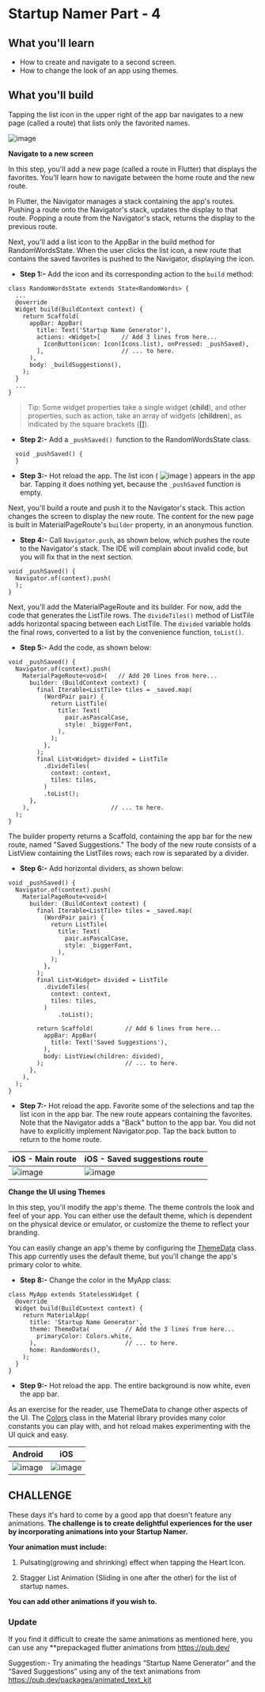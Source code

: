 # Startup Namer Part - 4

## What you'll learn

- How to create and navigate to a second screen.
- How to change the look of an app using themes.

## What you'll build

Tapping the list icon in the upper right of the app bar navigates to a new page (called a route) that lists only the favorited names.

![image](https://user-images.githubusercontent.com/49060283/114319436-3b901a80-9b2f-11eb-98cf-87b327809602.png)

**Navigate to a new screen**

In this step, you'll add a new page (called a route in Flutter) that displays the favorites. You'll learn how to navigate between the home route and the new route.

In Flutter, the Navigator manages a stack containing the app's routes. Pushing a route onto the Navigator's stack, updates the display to that route. Popping a route from the Navigator's stack, returns the display to the previous route.

Next, you'll add a list icon to the AppBar in the build method for RandomWordsState. When the user clicks the list icon, a new route that contains the saved favorites is pushed to the Navigator, displaying the icon.

- **Step 1:-** Add the icon and its corresponding action to the `build` method:


```
class RandomWordsState extends State<RandomWords> {
  ...
  @override
  Widget build(BuildContext context) {
    return Scaffold(
      appBar: AppBar(
        title: Text('Startup Name Generator'),
        actions: <Widget>[      // Add 3 lines from here...
          IconButton(icon: Icon(Icons.list), onPressed: _pushSaved),
        ],                      // ... to here.
      ),
      body: _buildSuggestions(),
    );
  }
  ...
}
```


> Tip: Some widget properties take a single widget (**child**), and other properties, such as action, take an array of widgets (**children**), as indicated by the square brackets (**[]**).


- **Step 2:-** Add a `_pushSaved() `function to the RandomWordsState class.


```
  void _pushSaved() {
  }
  ```
  
  
- **Step 3:-** Hot reload the app. The list icon ( ![image](https://user-images.githubusercontent.com/49060283/114319697-2667bb80-9b30-11eb-9a57-d84be4e9e89f.png) ) appears in the app bar. Tapping it does nothing yet, because the `_pushSaved` function is empty.

Next, you'll build a route and push it to the Navigator's stack. This action changes the screen to display the new route. The content for the new page is built in MaterialPageRoute's `builder` property, in an anonymous function.

 - **Step 4:-** Call `Navigator.push`, as shown below, which pushes the route to the Navigator's stack. The IDE will complain about invalid code, but you will fix that in the next section.

```
void _pushSaved() {
  Navigator.of(context).push(
  );
}
```


Next, you'll add the MaterialPageRoute and its builder. For now, add the code that generates the ListTile rows. The `divideTiles()` method of ListTile adds horizontal spacing between each ListTile. The `divided` variable holds the final rows, converted to a list by the convenience function, `toList()`.

- **Step 5:-** Add the code, as shown below:


```
void _pushSaved() {
  Navigator.of(context).push(
    MaterialPageRoute<void>(   // Add 20 lines from here...
      builder: (BuildContext context) {
        final Iterable<ListTile> tiles = _saved.map(
          (WordPair pair) {
            return ListTile(
              title: Text(
                pair.asPascalCase,
                style: _biggerFont,
              ),
            );
          },
        );
        final List<Widget> divided = ListTile
          .divideTiles(
            context: context,
            tiles: tiles,
          )
          .toList();
      },
    ),                       // ... to here.
  );
}
```


The builder property returns a Scaffold, containing the app bar for the new route, named "Saved Suggestions." The body of the new route consists of a ListView containing the ListTiles rows; each row is separated by a divider.

- **Step 6:-** Add horizontal dividers, as shown below:


```
void _pushSaved() {
  Navigator.of(context).push(
    MaterialPageRoute<void>(
      builder: (BuildContext context) {
        final Iterable<ListTile> tiles = _saved.map(
          (WordPair pair) {
            return ListTile(
              title: Text(
                pair.asPascalCase,
                style: _biggerFont,
              ),
            );
          },
        );
        final List<Widget> divided = ListTile
          .divideTiles(
            context: context,
            tiles: tiles,
          )
              .toList();

        return Scaffold(         // Add 6 lines from here...
          appBar: AppBar(
            title: Text('Saved Suggestions'),
          ),
          body: ListView(children: divided),
        );                       // ... to here.
      },
    ),
  );
}
```


- **Step 7:-** Hot reload the app. Favorite some of the selections and tap the list icon in the app bar. The new route appears containing the favorites. Note that the Navigator adds a "Back" button to the app bar. You did not have to explicitly implement Navigator.pop. Tap the back button to return to the home route.

iOS - Main route | iOS - Saved suggestions route
------------ | -------------
![image](https://user-images.githubusercontent.com/49060283/114319487-624e5100-9b2f-11eb-9d36-9ed55cd80ab5.png) | ![image](https://user-images.githubusercontent.com/49060283/114319500-74c88a80-9b2f-11eb-9210-d414e97260e7.png)


**Change the UI using Themes**


In this step, you'll modify the app's theme. The theme controls the look and feel of your app. You can either use the default theme, which is dependent on the physical device or emulator, or customize the theme to reflect your branding.

You can easily change an app's theme by configuring the [ThemeData](https://api.flutter.dev/flutter/material/ThemeData-class.html) class. This app currently uses the default theme, but you'll change the app's primary color to white.

- **Step 8:-** Change the color in the MyApp class:


```
class MyApp extends StatelessWidget {
  @override
  Widget build(BuildContext context) {
    return MaterialApp(
      title: 'Startup Name Generator',
      theme: ThemeData(          // Add the 3 lines from here... 
        primaryColor: Colors.white,
      ),                         // ... to here.
      home: RandomWords(),
    );
  }
}
```


- **Step 9:-** Hot reload the app. The entire background is now white, even the app bar.

As an exercise for the reader, use ThemeData to change other aspects of the UI. The [Colors](https://api.flutter.dev/flutter/material/Colors-class.html) class in the Material library provides many color constants you can play with, and hot reload makes experimenting with the UI quick and easy.

Android | iOS
------------ | -------------
![image](https://user-images.githubusercontent.com/49060283/114319612-cb35c900-9b2f-11eb-93a0-d5ef00ca8173.png) | ![image](https://user-images.githubusercontent.com/49060283/114319624-db4da880-9b2f-11eb-80c7-c628e1fbbcc4.png)


## CHALLENGE
These days it's hard to come by a good app that doesn't feature any animations. 
**The challenge is to create delightful experiences for the user by incorporating animations into your Startup Namer.**

**Your animation must include:**
1. Pulsating(growing and shrinking) effect when tapping the Heart Icon.

2. Stagger List Animation (Sliding in one after the other) for the list of startup names.

**You can add other animations if you wish to.**


### Update

If you find it difficult to create the same animations as mentioned here, you can use any **prepackaged flutter animations from https://pub.dev/

Suggestion:- Try animating the headings “Startup Name Generator” and the “Saved Suggestions” using any of the text animations from https://pub.dev/packages/animated_text_kit

